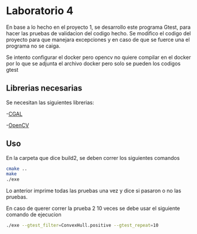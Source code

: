 # Laboratorio 4

En base a lo hecho en el proyecto 1, se desarrollo este programa Gtest, para hacer las pruebas de validacion del codigo hecho. Se modifico el codigo del proyecto para que manejara excepciones y en caso de que se fuerce una el programa no se caiga. 

Se intento configurar el docker pero opencv no quiere compilar en el docker por lo que se adjunta el archivo docker pero solo se pueden los codigos gtest

## Librerias necesarias

Se necesitan las siguientes librerias:

-[CGAL](https://doc.cgal.org/latest/Manual/general_intro.html)

-[OpenCV](https://docs.opencv.org/master/d2/de6/tutorial_py_setup_in_ubuntu.html)


## Uso

En la carpeta que dice build2, se deben correr los siguientes comandos

```bash
cmake .. 
make
./exe 
```
Lo anterior imprime todas las pruebas una vez y dice si pasaron o no las pruebas. 

En caso de querer correr la prueba 2 10 veces se debe usar el siguiente comando de ejecucion

```bash
./exe --gtest_filter=ConvexHull.positive --gtest_repeat=10
```
